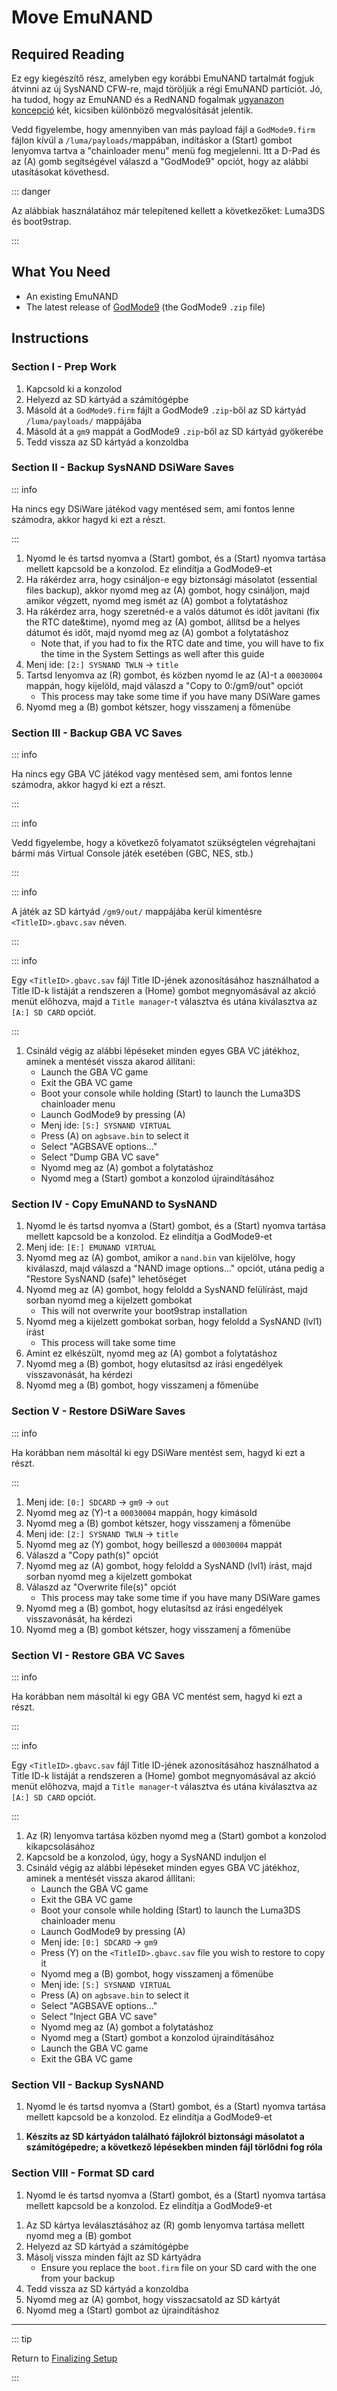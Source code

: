 # Move EmuNAND

## Required Reading

Ez egy kiegészítő rész, amelyben egy korábbi EmuNAND tartalmát fogjuk átvinni az új SysNAND CFW-re, majd töröljük a régi EmuNAND partíciót. Jó, ha tudod, hogy az EmuNAND és a RedNAND fogalmak [ugyanazon koncepció](http://3dbrew.org/wiki/NAND_Redirection) két, kicsiben különböző megvalósítását jelentik.

Vedd figyelembe, hogy amennyiben van más payload fájl a `GodMode9.firm` fájlon kívül a `/luma/payloads/`mappában, indításkor a (Start) gombot lenyomva tartva a "chainloader menu" menü fog megjelenni. Itt a D-Pad és az (A) gomb segítségével válaszd a "GodMode9" opciót, hogy az alábbi utasításokat követhesd.

::: danger

Az alábbiak használatához már telepítened kellett a következőket: Luma3DS és boot9strap.

:::

## What You Need

- An existing EmuNAND
- The latest release of [GodMode9](https://github.com/d0k3/GodMode9/releases/latest) (the GodMode9 `.zip` file)

## Instructions

### Section I - Prep Work

1. Kapcsold ki a konzolod
2. Helyezd az SD kártyád a számítógépbe
3. Másold át a `GodMode9.firm` fájlt a GodMode9 `.zip`-ből az SD kártyád `/luma/payloads/` mappájába
4. Másold át a `gm9` mappát a GodMode9 `.zip`-ből az SD kártyád gyökerébe
5. Tedd vissza az SD kártyád a konzoldba

### Section II - Backup SysNAND DSiWare Saves

::: info

Ha nincs egy DSiWare játékod vagy mentésed sem, ami fontos lenne számodra, akkor hagyd ki ezt a részt.

:::

1. Nyomd le és tartsd nyomva a (Start) gombot, és a (Start) nyomva tartása mellett kapcsold be a konzolod. Ez elindítja a GodMode9-et
2. Ha rákérdez arra, hogy csináljon-e egy biztonsági másolatot (essential files backup), akkor nyomd meg az (A) gombot, hogy csináljon, majd amikor végzett, nyomd meg ismét az (A) gombot a folytatáshoz
3. Ha rákérdez arra, hogy szeretnéd-e a valós dátumot és időt javítani (fix the RTC date&time), nyomd meg az (A) gombot, állítsd be a helyes dátumot és időt, majd nyomd meg az (A) gombot a folytatáshoz
   - Note that, if you had to fix the RTC date and time, you will have to fix the time in the System Settings as well after this guide
4. Menj ide: `[2:] SYSNAND TWLN` -> `title`
5. Tartsd lenyomva az (R) gombot, és közben nyomd le az (A)-t a `00030004` mappán, hogy kijelöld, majd válaszd a "Copy to 0:/gm9/out" opciót
   - This process may take some time if you have many DSiWare games
6. Nyomd meg a (B) gombot kétszer, hogy visszamenj a főmenübe

### Section III - Backup GBA VC Saves

::: info

Ha nincs egy GBA VC játékod vagy mentésed sem, ami fontos lenne számodra, akkor hagyd ki ezt a részt.

:::

::: info

Vedd figyelembe, hogy a következő folyamatot szükségtelen végrehajtani bármi más Virtual Console játék esetében (GBC, NES, stb.)

:::

::: info

A játék az SD kártyád `/gm9/out/` mappájába kerül kimentésre `<TitleID>.gbavc.sav` néven.

:::

::: info

Egy `<TitleID>.gbavc.sav` fájl Title ID-jének azonosításához használhatod a Title ID-k listáját a rendszeren a (Home) gombot megnyomásával az akció menüt előhozva, majd a `Title manager`-t választva és utána kiválasztva az `[A:] SD CARD` opciót.

:::

1. Csináld végig az alábbi lépéseket minden egyes GBA VC játékhoz, aminek a mentését vissza akarod állítani:
   - Launch the GBA VC game
   - Exit the GBA VC game
   - Boot your console while holding (Start) to launch the Luma3DS chainloader menu
   - Launch GodMode9 by pressing (A)
   - Menj ide: `[S:] SYSNAND VIRTUAL`
   - Press (A) on `agbsave.bin` to select it
   - Select "AGBSAVE options..."
   - Select "Dump GBA VC save"
   - Nyomd meg az (A) gombot a folytatáshoz
   - Nyomd meg a (Start) gombot a konzolod újraindításához

### Section IV - Copy EmuNAND to SysNAND

1. Nyomd le és tartsd nyomva a (Start) gombot, és a (Start) nyomva tartása mellett kapcsold be a konzolod. Ez elindítja a GodMode9-et
2. Menj ide: `[E:] EMUNAND VIRTUAL`
3. Nyomd meg az (A) gombot, amikor a `nand.bin` van kijelölve, hogy kiválaszd, majd válaszd a "NAND image options..." opciót, utána pedig a "Restore SysNAND (safe)" lehetőséget
4. Nyomd meg az (A) gombot, hogy feloldd a SysNAND felülírást, majd sorban nyomd meg a kijelzett gombokat
   - This will not overwrite your boot9strap installation
5. Nyomd meg a kijelzett gombokat sorban, hogy feloldd a SysNAND (lvl1) írást
   - This process will take some time
6. Amint ez elkészült, nyomd meg az (A) gombot a folytatáshoz
7. Nyomd meg a (B) gombot, hogy elutasítsd az írási engedélyek visszavonását, ha kérdezi
8. Nyomd meg a (B) gombot, hogy visszamenj a főmenübe

### Section V - Restore DSiWare Saves

::: info

Ha korábban nem másoltál ki egy DSiWare mentést sem, hagyd ki ezt a részt.

:::

1. Menj ide: `[0:] SDCARD` -> `gm9` -> `out`
2. Nyomd meg az (Y)-t a `00030004` mappán, hogy kimásold
3. Nyomd meg a (B) gombot kétszer, hogy visszamenj a főmenübe
4. Menj ide: `[2:] SYSNAND TWLN` -> `title`
5. Nyomd meg az (Y) gombot, hogy beilleszd a `00030004` mappát
6. Válaszd a "Copy path(s)" opciót
7. Nyomd meg az (A) gombot, hogy feloldd a SysNAND (lvl1) írást, majd sorban nyomd meg a kijelzett gombokat
8. Válaszd az "Overwrite file(s)" opciót
   - This process may take some time if you have many DSiWare games
9. Nyomd meg a (B) gombot, hogy elutasítsd az írási engedélyek visszavonását, ha kérdezi
10. Nyomd meg a (B) gombot kétszer, hogy visszamenj a főmenübe

### Section VI - Restore GBA VC Saves

::: info

Ha korábban nem másoltál ki egy GBA VC mentést sem, hagyd ki ezt a részt.

:::

::: info

Egy `<TitleID>.gbavc.sav` fájl Title ID-jének azonosításához használhatod a Title ID-k listáját a rendszeren a (Home) gombot megnyomásával az akció menüt előhozva, majd a `Title manager`-t választva és utána kiválasztva az `[A:] SD CARD` opciót.

:::

1. Az (R) lenyomva tartása közben nyomd meg a (Start) gombot a konzolod kikapcsolásához
2. Kapcsold be a konzolod, úgy, hogy a SysNAND induljon el
3. Csináld végig az alábbi lépéseket minden egyes GBA VC játékhoz, aminek a mentését vissza akarod állítani:
   - Launch the GBA VC game
   - Exit the GBA VC game
   - Boot your console while holding (Start) to launch the Luma3DS chainloader menu
   - Launch GodMode9 by pressing (A)
   - Menj ide: `[0:] SDCARD` -> `gm9`
   - Press (Y) on the `<TitleID>.gbavc.sav` file you wish to restore to copy it
   - Nyomd meg a (B) gombot, hogy visszamenj a főmenübe
   - Menj ide: `[S:] SYSNAND VIRTUAL`
   - Press (A) on `agbsave.bin` to select it
   - Select "AGBSAVE options..."
   - Select "Inject GBA VC save"
   - Nyomd meg az (A) gombot a folytatáshoz
   - Nyomd meg a (Start) gombot a konzolod újraindításához
   - Launch the GBA VC game
   - Exit the GBA VC game

### Section VII - Backup SysNAND

1. Nyomd le és tartsd nyomva a (Start) gombot, és a (Start) nyomva tartása mellett kapcsold be a konzolod. Ez elindítja a GodMode9-et

<!--@include: ./_include/nand-backup.md -->

1. **Készíts az SD kártyádon található fájlokról biztonsági másolatot a számítógépedre; a következő lépésekben minden fájl törlődni fog róla**

### Section VIII - Format SD card

1. Nyomd le és tartsd nyomva a (Start) gombot, és a (Start) nyomva tartása mellett kapcsold be a konzolod. Ez elindítja a GodMode9-et

<!--@include: ./_include/format-sd-gm9.md -->

1. Az SD kártya leválasztásához az (R) gomb lenyomva tartása mellett nyomd meg a (B) gombot
2. Helyezd az SD kártyád a számítógépbe
3. Másolj vissza minden fájlt az SD kártyádra
   - Ensure you replace the `boot.firm` file on your SD card with the one from your backup
4. Tedd vissza az SD kártyád a konzoldba
5. Nyomd meg az (A) gombot, hogy visszacsatold az SD kártyát
6. Nyomd meg a (Start) gombot az újraindításhoz

___

::: tip

Return to [Finalizing Setup](finalizing-setup)

:::
